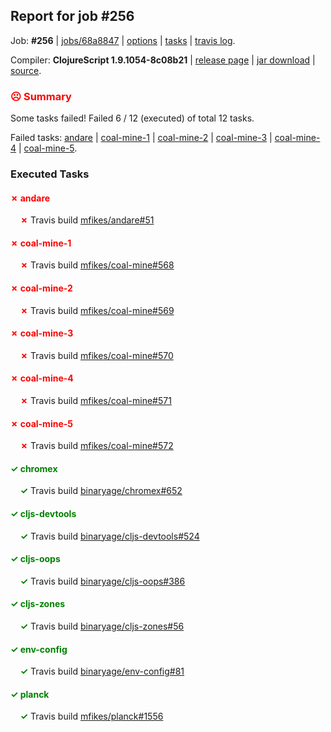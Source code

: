 ## Report for job #256

Job: **#256** | [jobs/68a8847](https://github.com/cljs-oss/canary/commit/68a88472798988e4558fcd47d905ea33f9becf8a) | [options](options.edn) | [tasks](tasks.edn) | [travis log](https://travis-ci.org/cljs-oss/canary/builds/340362950).

Compiler: **ClojureScript 1.9.1054-8c08b21** | [release page](https://github.com/cljs-oss/canary/releases/tag/r1.9.1054-8c08b21) | [jar download](https://github.com/cljs-oss/canary/releases/download/r1.9.1054-8c08b21/clojurescript-1.9.1054-8c08b21.jar) | [source](https://github.com/clojure/clojurescript/commit/8c08b2129496a800c7b356cb45b48c497c1e11ab).

### <b style='color:red'>☹ Summary</b>

Some tasks failed! Failed 6 / 12 (executed) of total 12 tasks.

Failed tasks: [andare](#-andare) | [coal-mine-1](#-coal-mine-1) | [coal-mine-2](#-coal-mine-2) | [coal-mine-3](#-coal-mine-3) | [coal-mine-4](#-coal-mine-4) | [coal-mine-5](#-coal-mine-5).

### Executed Tasks

#### <b style='color:red'>&#x2717; andare</b>
&nbsp;&nbsp;&nbsp;&nbsp;<b style='color:red'>&#x2717;</b> Travis build [mfikes/andare#51](https://travis-ci.org/mfikes/andare/builds/340363924)<br>

#### <b style='color:red'>&#x2717; coal-mine-1</b>
&nbsp;&nbsp;&nbsp;&nbsp;<b style='color:red'>&#x2717;</b> Travis build [mfikes/coal-mine#568](https://travis-ci.org/mfikes/coal-mine/builds/340363942)<br>

#### <b style='color:red'>&#x2717; coal-mine-2</b>
&nbsp;&nbsp;&nbsp;&nbsp;<b style='color:red'>&#x2717;</b> Travis build [mfikes/coal-mine#569](https://travis-ci.org/mfikes/coal-mine/builds/340363944)<br>

#### <b style='color:red'>&#x2717; coal-mine-3</b>
&nbsp;&nbsp;&nbsp;&nbsp;<b style='color:red'>&#x2717;</b> Travis build [mfikes/coal-mine#570](https://travis-ci.org/mfikes/coal-mine/builds/340363946)<br>

#### <b style='color:red'>&#x2717; coal-mine-4</b>
&nbsp;&nbsp;&nbsp;&nbsp;<b style='color:red'>&#x2717;</b> Travis build [mfikes/coal-mine#571](https://travis-ci.org/mfikes/coal-mine/builds/340363974)<br>

#### <b style='color:red'>&#x2717; coal-mine-5</b>
&nbsp;&nbsp;&nbsp;&nbsp;<b style='color:red'>&#x2717;</b> Travis build [mfikes/coal-mine#572](https://travis-ci.org/mfikes/coal-mine/builds/340363976)<br>

#### <b style='color:green'>&#x2713; chromex</b>
&nbsp;&nbsp;&nbsp;&nbsp;<b style='color:green'>&#x2713;</b> Travis build [binaryage/chromex#652](https://travis-ci.org/binaryage/chromex/builds/340363926)<br>

#### <b style='color:green'>&#x2713; cljs-devtools</b>
&nbsp;&nbsp;&nbsp;&nbsp;<b style='color:green'>&#x2713;</b> Travis build [binaryage/cljs-devtools#524](https://travis-ci.org/binaryage/cljs-devtools/builds/340363928)<br>

#### <b style='color:green'>&#x2713; cljs-oops</b>
&nbsp;&nbsp;&nbsp;&nbsp;<b style='color:green'>&#x2713;</b> Travis build [binaryage/cljs-oops#386](https://travis-ci.org/binaryage/cljs-oops/builds/340363938)<br>

#### <b style='color:green'>&#x2713; cljs-zones</b>
&nbsp;&nbsp;&nbsp;&nbsp;<b style='color:green'>&#x2713;</b> Travis build [binaryage/cljs-zones#56](https://travis-ci.org/binaryage/cljs-zones/builds/340363940)<br>

#### <b style='color:green'>&#x2713; env-config</b>
&nbsp;&nbsp;&nbsp;&nbsp;<b style='color:green'>&#x2713;</b> Travis build [binaryage/env-config#81](https://travis-ci.org/binaryage/env-config/builds/340363990)<br>

#### <b style='color:green'>&#x2713; planck</b>
&nbsp;&nbsp;&nbsp;&nbsp;<b style='color:green'>&#x2713;</b> Travis build [mfikes/planck#1556](https://travis-ci.org/mfikes/planck/builds/340363995)<br>